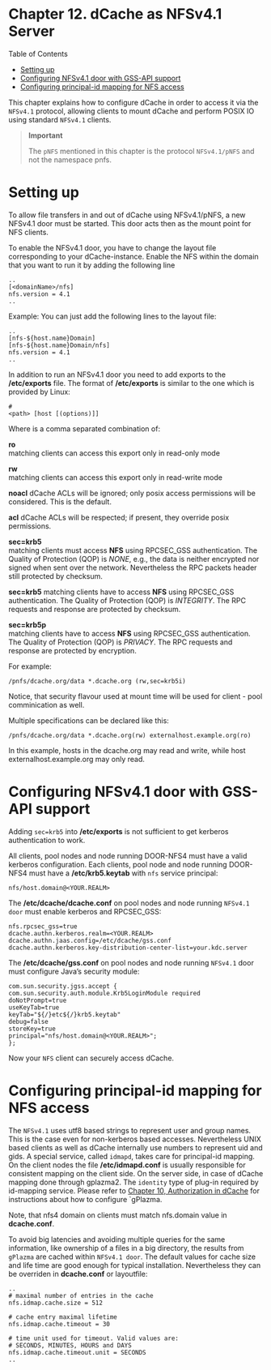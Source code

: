 Chapter 12. dCache as NFSv4.1 Server 
==================================== 

Table of Contents

* [Setting up](#setting-up)
* [Configuring NFSv4.1 door with GSS-API support](#configuring-nfsv4.1-door-with-gss-api-support)
* [Configuring principal-id mapping for NFS access](#configuring-principal-id-mapping-for-nfs-access)



This chapter explains how to configure dCache in order to access it via the `NFSv4.1` protocol, allowing clients to mount dCache and perform POSIX IO using standard `NFSv4.1` clients.

> **Important**
>
> The `pNFS` mentioned in this chapter is the protocol `NFSv4.1/pNFS` and not the namespace pnfs.

Setting up
==========

To allow file transfers in and out of dCache using NFSv4.1/pNFS, a new NFSv4.1 door must be started. This door acts then as the mount point for NFS clients.

To enable the NFSv4.1 door, you have to change the layout file corresponding to your dCache-instance. Enable the NFS within the domain that you want to run it by adding the following line

    ..
    [<domainName>/nfs]
    nfs.version = 4.1
    ..
    
Example:
You can just add the following lines to the layout file:

    ..
    [nfs-${host.name}Domain]
    [nfs-${host.name}Domain/nfs]
    nfs.version = 4.1
    ..

In addition to run an NFSv4.1 door you need to add exports to the **/etc/exports** file. The format of **/etc/exports** is similar to the one which is provided by Linux:

    #
    <path> [host [(options)]]

Where <options> is a comma separated combination of:

**ro**  
matching clients can access this export only in read-only mode

**rw**  
matching clients can access this export only in read-write mode

**noacl**
dCache ACLs will be ignored; only posix access permissions will be considered. This is the default.

**acl**
dCache ACLs will be respected; if present, they override posix permissions.

**sec=krb5**  
matching clients must access **NFS** using RPCSEC_GSS authentication. The Quality of Protection (QOP) is *NONE*, e.g., the data is neither encrypted nor signed when sent over the network. Nevertheless the RPC packets header still protected by checksum. 

**sec=krb5** 
matching clients have to access **NFS** using RPCSEC_GSS authentication. The Quality of Protection (QOP) is *INTEGRITY*. The RPC requests and response are protected by checksum. 

**sec=krb5p**  
matching clients have to access **NFS** using RPCSEC_GSS authentication. The Quality of Protection (QOP) is *PRIVACY*. The RPC requests and response are protected by encryption. 


For example:

    /pnfs/dcache.org/data *.dcache.org (rw,sec=krb5i)

Notice, that security flavour used at mount time will be used for client - pool comminication as well.

Multiple specifications can be declared like this:

    /pnfs/dcache.org/data *.dcache.org(rw) externalhost.example.org(ro)

In this example, hosts in the dcache.org may read and write, while host externalhost.example.org may only read.

Configuring NFSv4.1 door with GSS-API support
=============================================

Adding `sec=krb5` into **/etc/exports** is not sufficient to get kerberos authentication to work.

All clients, pool nodes and node running DOOR-NFS4 must have a valid kerberos configuration. Each clients, pool node and node running DOOR-NFS4 must have a **/etc/krb5.keytab** with `nfs` service principal:

    nfs/host.domain@<YOUR.REALM>

The **/etc/dcache/dcache.conf** on pool nodes and node running `NFSv4.1 door` must enable kerberos and RPCSEC_GSS: 

    nfs.rpcsec_gss=true
    dcache.authn.kerberos.realm=<YOUR.REALM>
    dcache.authn.jaas.config=/etc/dcache/gss.conf
    dcache.authn.kerberos.key-distribution-center-list=your.kdc.server

The **/etc/dcache/gss.conf** on pool nodes and node running `NFSv4.1` door must configure Java’s security module: 

    com.sun.security.jgss.accept {
    com.sun.security.auth.module.Krb5LoginModule required
    doNotPrompt=true
    useKeyTab=true
    keyTab="${/}etc${/}krb5.keytab"
    debug=false
    storeKey=true
    principal="nfs/host.domain@<YOUR.REALM>";
    };

Now your `NFS` client can securely access dCache.

Configuring principal-id mapping for NFS access
===============================================

The `NFSv4.1` uses utf8 based strings to represent user and group names. This is the case even for non-kerberos based accesses. Nevertheless UNIX based clients as well as dCache internally use numbers to represent uid and gids. A special service, called `idmapd`, takes care for principal-id mapping. On the client nodes the file **/etc/idmapd.conf** is usually responsible for consistent mapping on the client side. On the server side, in case of dCache mapping done through gplazma2. The `identity` type of plug-in required by id-mapping service. Please refer to [Chapter 10, Authorization in dCache](config-gplazma.md) for instructions about how to configure `gPlazma.

Note, that nfs4 domain on clients must match nfs.domain value in **dcache.conf**.

To avoid big latencies and avoiding multiple queries for the same information, like ownership of a files in a big directory, the results from `gPlazma` are cached within `NFSv4.1 door`. The default values for cache size and life time are good enough for typical installation. Nevertheless they can be overriden in **dcache.conf** or layoutfile: 

    ..
    # maximal number of entries in the cache
    nfs.idmap.cache.size = 512

    # cache entry maximal lifetime
    nfs.idmap.cache.timeout = 30

    # time unit used for timeout. Valid values are:
    # SECONDS, MINUTES, HOURS and DAYS
    nfs.idmap.cache.timeout.unit = SECONDS
    ..

  [???]: #cf-gplazma
